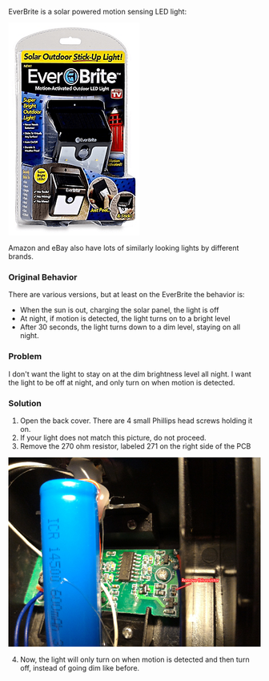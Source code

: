 EverBrite is a solar powered motion sensing LED light:

![everbrite-orig](/images/2017/09/everbrite-orig.png)



Amazon and eBay also have lots of similarly looking lights by different brands.

### Original Behavior
There are various versions, but at least on the EverBrite the behavior is:
* When the sun is out, charging the solar panel, the light is off
* At night, if motion is detected, the light turns on to a bright level
* After 30 seconds, the light turns down to a dim level, staying on all night.

### Problem
I don't want the light to stay on at the dim brightness level all night.  I want the light to be off at night, and only turn on when motion is detected.

### Solution
1. Open the back cover.  There are 4 small Phillips head screws holding it on.
2. If your light does not match this picture, do not proceed.
3. Remove the 270 ohm resistor, labeled 271 on the right side of the PCB

![everbrite-pcb](/images/2017/09/everbrite-pcb.png)

4. Now, the light will only turn on when motion is detected and then turn off, instead of going dim like before.
